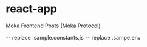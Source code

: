 # react-app

Moka Frontend Posts (Moka Protocol)

-- replace .sample.constants.js
-- replace .sampe.env